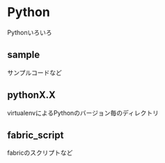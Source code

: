 Python
===

Pythonいろいろ

## sample
サンプルコードなど

## pythonX.X
virtualenvによるPythonのバージョン毎のディレクトリ

## fabric_script
fabricのスクリプトなど
